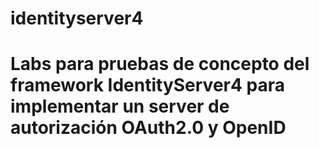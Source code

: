 # identityserver4
# Labs para pruebas de concepto del framework IdentityServer4 para implementar un server de autorización OAuth2.0 y OpenID
